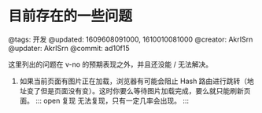 # 目前存在的一些问题

@tags: 开发
@updated: 1609608091000, 1610010081000
@creator: AkrISrn
@updater: AkrISrn
@commit: ad10f15

这里列出的问题在 v-no 的预期表现之外，并且还没能 / 无法解决。

1. 如果当前页面有图片正在加载，浏览器有可能会阻止 Hash 路由进行跳转（地址变了但是页面没有变）。这时你要么等待图片加载完成，要么就只能刷新页面。
    ::: open 复现
    无法复现，只有一定几率会出现。
    :::
